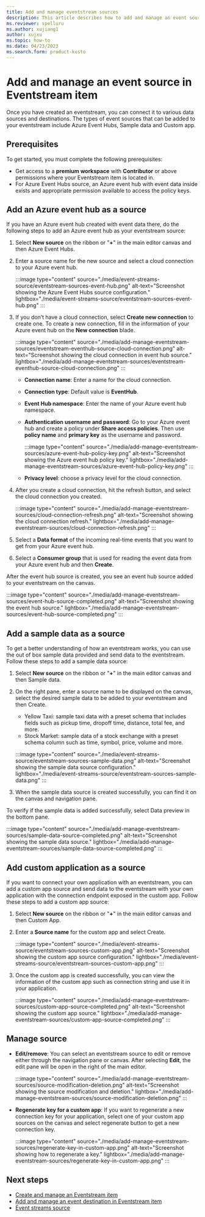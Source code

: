 ```yaml
---
title: Add and manage eventstream sources
description: This article describes how to add and manage an event source in an Eventstream item with Microsoft Fabric event streams feature.
ms.reviewer: spelluru
ms.author: xujiang1
author: xujxu
ms.topic: how-to
ms.date: 04/23/2023
ms.search.form: product-kusto
---
```


# Add and manage an event source in Eventstream item

Once you have created an eventstream, you can connect it to various data sources and destinations. The types of event sources that can be added to your eventstream include Azure Event Hubs, Sample data and Custom app. 

## Prerequisites

To get started, you must complete the following prerequisites:
- Get access to a **premium workspace** with **Contributor** or above permissions where your Eventstream item is located in.
- For Azure Event Hubs source, an Azure event hub with event data inside exists and appropriate permission available to access the policy keys.

## Add an Azure event hub as a source

If you have an Azure event hub created with event data there, do the following steps to add an Azure event hub as your eventstream source:  

1. Select **New source** on the ribbon or "**+**" in the main editor canvas and then Azure Event Hubs.

2. Enter a source name for the new source and select a cloud connection to your Azure event hub.

   :::image type="content" source="./media/event-streams-source/eventstream-sources-event-hub.png" alt-text="Screenshot showing the Azure Event Hubs source configuration." lightbox="./media/event-streams-source/eventstream-sources-event-hub.png" :::

3. If you don’t have a cloud connection, select **Create new connection** to create one. To create a new connection, fill in the information of your Azure event hub on the **New connection** blade.

   :::image type="content" source="./media/add-manage-eventstream-sources/eventstream-eventhub-source-cloud-connection.png" alt-text="Screenshot showing the cloud connection in event hub source." lightbox="./media/add-manage-eventstream-sources/eventstream-eventhub-source-cloud-connection.png" :::

   - **Connection name**: Enter a name for the cloud connection. 
   - **Connection type**: Default value is **EventHub**. 
   - **Event Hub namespace**: Enter the name of your Azure event hub namespace. 
   - **Authentication username and password**: Go to your Azure event hub and create a policy under **Share access policies**. Then use **policy name** and **primary key** as the username and password. 
   
       :::image type="content" source="./media/add-manage-eventstream-sources/azure-event-hub-policy-key.png" alt-text="Screenshot showing the Azure event hub policy key." lightbox="./media/add-manage-eventstream-sources/azure-event-hub-policy-key.png" :::
   
   - **Privacy level**: choose a privacy level for the cloud connection.

4. After you create a cloud connection, hit the refresh button, and select the cloud connection you created.

   :::image type="content" source="./media/add-manage-eventstream-sources/cloud-connection-refresh.png" alt-text="Screenshot showing the cloud connection refresh." lightbox="./media/add-manage-eventstream-sources/cloud-connection-refresh.png" :::

5. Select a **Data format** of the incoming real-time events that you want to get from your Azure event hub.

6. Select a **Consumer group** that is used for reading the event data from your Azure event hub and then **Create**. 

After the event hub source is created, you see an event hub source added to your eventstream on the canvas.

:::image type="content" source="./media/add-manage-eventstream-sources/event-hub-source-completed.png" alt-text="Screenshot showing the event hub source." lightbox="./media/add-manage-eventstream-sources/event-hub-source-completed.png" :::

## Add a sample data as a source

To get a better understanding of how an eventstream works, you can use the out of box sample data provided and send data to the eventstream. Follow these steps to add a sample data source: 

1. Select **New source** on the ribbon or "**+**" in the main editor canvas and then Sample data. 

2. On the right pane, enter a source name to be displayed on the canvas, select the desired sample data to be added to your eventstream and then Create. 
   - Yellow Taxi: sample taxi data with a preset schema that includes fields such as pickup time, dropoff time, distance, total fee, and more. 
   - Stock Market: sample data of a stock exchange with a preset schema column such as time, symbol, price, volume and more.
   
   :::image type="content" source="./media/event-streams-source/eventstream-sources-sample-data.png" alt-text="Screenshot showing the sample data source configuration." lightbox="./media/event-streams-source/eventstream-sources-sample-data.png" :::

3. When the sample data source is created successfully, you can find it on the canvas and navigation pane.

To verify if the sample data is added successfully, select Data preview in the bottom pane.

:::image type="content" source="./media/add-manage-eventstream-sources/sample-data-source-completed.png" alt-text="Screenshot showing the sample data source." lightbox="./media/add-manage-eventstream-sources/sample-data-source-completed.png" :::


## Add custom application as a source

If you want to connect your own application with an eventstream, you can add a custom app source and send data to the eventstream with your own application with the connection endpoint exposed in the custom app. Follow these steps to add a custom app source:  

1. Select **New source** on the ribbon or "**+**" in the main editor canvas and then Custom App. 

2. Enter a **Source name** for the custom app and select Create. 

   :::image type="content" source="./media/event-streams-source/eventstream-sources-custom-app.png" alt-text="Screenshot showing the custom app source configuration." lightbox="./media/event-streams-source/eventstream-sources-custom-app.png" :::

3. Once the custom app is created successfully, you can view the information of the custom app such as connection string and use it in your application.

   :::image type="content" source="./media/add-manage-eventstream-sources/custom-app-source-completed.png" alt-text="Screenshot showing the custom app source." lightbox="./media/add-manage-eventstream-sources/custom-app-source-completed.png" :::

## Manage source

- **Edit/remove**: You can select an eventstream source to edit or remove either through the navigation pane or canvas. After selecting **Edit**, the edit pane will be open in the right of the main editor. 

   :::image type="content" source="./media/add-manage-eventstream-sources/source-modification-deletion.png" alt-text="Screenshot showing the source modification and deletion." lightbox="./media/add-manage-eventstream-sources/source-modification-deletion.png" :::

- **Regenerate key for a custom app**: If you want to regenerate a new connection key for your application, select one of your custom app sources on the canvas and select regenerate button to get a new connection key.

   :::image type="content" source="./media/add-manage-eventstream-sources/regenerate-key-in-custom-app.png" alt-text="Screenshot showing how to regenerate a key." lightbox="./media/add-manage-eventstream-sources/regenerate-key-in-custom-app.png" :::

## Next steps

- [Create and manage an Eventstream item](./create-manage-an-eventstream.md)
- [Add and manage an event destination in Eventstream item](./add-manage-eventstream-destinations.md)
- [Event streams source](./event-streams-source.md)